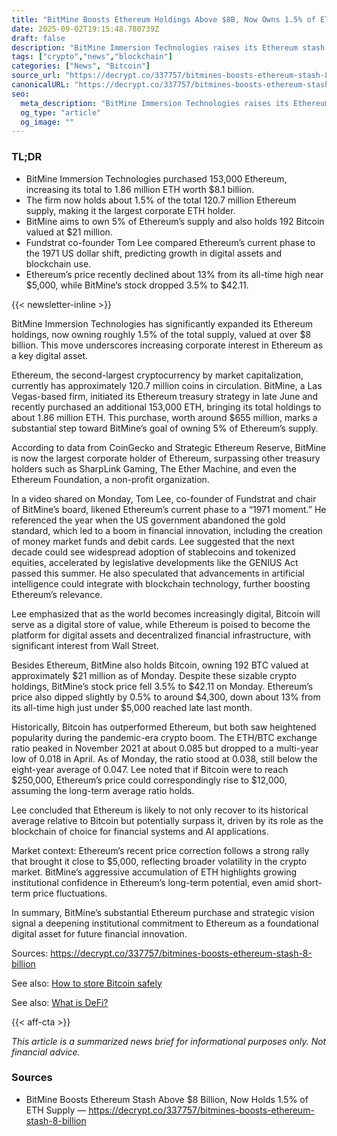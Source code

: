 ```yaml
---
title: "BitMine Boosts Ethereum Holdings Above $8B, Now Owns 1.5% of ETH"
date: 2025-09-02T19:15:48.780739Z
draft: false
description: "BitMine Immersion Technologies raises its Ethereum stash to 1.5% of supply, valued over $8 billion, signaling growing corporate interest in crypto assets."
tags: ["crypto","news","blockchain"]
categories: ["News", "Bitcoin"]
source_url: "https://decrypt.co/337757/bitmines-boosts-ethereum-stash-8-billion"
canonicalURL: "https://decrypt.co/337757/bitmines-boosts-ethereum-stash-8-billion"
seo:
  meta_description: "BitMine Immersion Technologies raises its Ethereum stash to 1.5% of supply, valued over $8 billion, signaling growing corporate interest in crypto assets."
  og_type: "article"
  og_image: ""
---
```


### TL;DR
- BitMine Immersion Technologies purchased 153,000 Ethereum, increasing its total to 1.86 million ETH worth $8.1 billion.
- The firm now holds about 1.5% of the total 120.7 million Ethereum supply, making it the largest corporate ETH holder.
- BitMine aims to own 5% of Ethereum’s supply and also holds 192 Bitcoin valued at $21 million.
- Fundstrat co-founder Tom Lee compared Ethereum’s current phase to the 1971 US dollar shift, predicting growth in digital assets and blockchain use.
- Ethereum’s price recently declined about 13% from its all-time high near $5,000, while BitMine’s stock dropped 3.5% to $42.11.

{{< newsletter-inline >}}

BitMine Immersion Technologies has significantly expanded its Ethereum holdings, now owning roughly 1.5% of the total supply, valued at over $8 billion. This move underscores increasing corporate interest in Ethereum as a key digital asset.

Ethereum, the second-largest cryptocurrency by market capitalization, currently has approximately 120.7 million coins in circulation. BitMine, a Las Vegas-based firm, initiated its Ethereum treasury strategy in late June and recently purchased an additional 153,000 ETH, bringing its total holdings to about 1.86 million ETH. This purchase, worth around $655 million, marks a substantial step toward BitMine’s goal of owning 5% of Ethereum’s supply.

According to data from CoinGecko and Strategic Ethereum Reserve, BitMine is now the largest corporate holder of Ethereum, surpassing other treasury holders such as SharpLink Gaming, The Ether Machine, and even the Ethereum Foundation, a non-profit organization.

In a video shared on Monday, Tom Lee, co-founder of Fundstrat and chair of BitMine’s board, likened Ethereum’s current phase to a “1971 moment.” He referenced the year when the US government abandoned the gold standard, which led to a boom in financial innovation, including the creation of money market funds and debit cards. Lee suggested that the next decade could see widespread adoption of stablecoins and tokenized equities, accelerated by legislative developments like the GENIUS Act passed this summer. He also speculated that advancements in artificial intelligence could integrate with blockchain technology, further boosting Ethereum’s relevance.

Lee emphasized that as the world becomes increasingly digital, Bitcoin will serve as a digital store of value, while Ethereum is poised to become the platform for digital assets and decentralized financial infrastructure, with significant interest from Wall Street.

Besides Ethereum, BitMine also holds Bitcoin, owning 192 BTC valued at approximately $21 million as of Monday. Despite these sizable crypto holdings, BitMine’s stock price fell 3.5% to $42.11 on Monday. Ethereum’s price also dipped slightly by 0.5% to around $4,300, down about 13% from its all-time high just under $5,000 reached late last month.

Historically, Bitcoin has outperformed Ethereum, but both saw heightened popularity during the pandemic-era crypto boom. The ETH/BTC exchange ratio peaked in November 2021 at about 0.085 but dropped to a multi-year low of 0.018 in April. As of Monday, the ratio stood at 0.038, still below the eight-year average of 0.047. Lee noted that if Bitcoin were to reach $250,000, Ethereum’s price could correspondingly rise to $12,000, assuming the long-term average ratio holds.

Lee concluded that Ethereum is likely to not only recover to its historical average relative to Bitcoin but potentially surpass it, driven by its role as the blockchain of choice for financial systems and AI applications.

Market context: Ethereum’s recent price correction follows a strong rally that brought it close to $5,000, reflecting broader volatility in the crypto market. BitMine’s aggressive accumulation of ETH highlights growing institutional confidence in Ethereum’s long-term potential, even amid short-term price fluctuations.

In summary, BitMine’s substantial Ethereum purchase and strategic vision signal a deepening institutional commitment to Ethereum as a foundational digital asset for future financial innovation.

Sources: https://decrypt.co/337757/bitmines-boosts-ethereum-stash-8-billion

See also: [How to store Bitcoin safely](/pages/how-to-store-bitcoin-safely/)

See also: [What is DeFi?](/pages/what-is-defi/)

{{< aff-cta >}}

_This article is a summarized news brief for informational purposes only. Not financial advice._

### Sources
- BitMine Boosts Ethereum Stash Above $8 Billion, Now Holds 1.5% of ETH Supply — https://decrypt.co/337757/bitmines-boosts-ethereum-stash-8-billion

